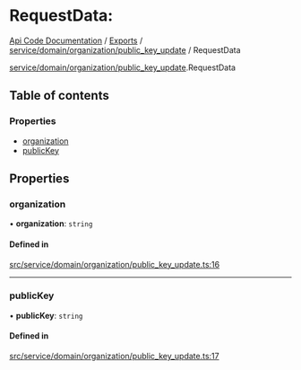 # RequestData: 
 
[Api Code Documentation](../README.md) / [Exports](../modules.md) / [service/domain/organization/public\_key\_update](../modules/service_domain_organization_public_key_update.md) / RequestData

[service/domain/organization/public\_key\_update](../modules/service_domain_organization_public_key_update.md).RequestData

## Table of contents

### Properties

- [organization](service_domain_organization_public_key_update.RequestData.md#organization)
- [publicKey](service_domain_organization_public_key_update.RequestData.md#publickey)

## Properties

### organization

• **organization**: `string`

#### Defined in

[src/service/domain/organization/public_key_update.ts:16](https://github.com/openkfw/TruBudget/blob/086d599/api/src/service/domain/organization/public_key_update.ts#L16)

___

### publicKey

• **publicKey**: `string`

#### Defined in

[src/service/domain/organization/public_key_update.ts:17](https://github.com/openkfw/TruBudget/blob/086d599/api/src/service/domain/organization/public_key_update.ts#L17)
